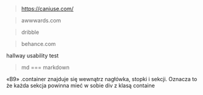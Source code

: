 > https://caniuse.com/

> awwwards.com

> dribble

> behance.com

hallway usability test

> md === markdown

«B9» .container znajduje się wewnątrz nagłówka, stopki i sekcji. Oznacza to że każda sekcja powinna mieć w sobie div z klasą containe